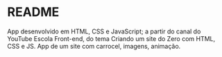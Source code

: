 # README
App desenvolvido em HTML, CSS e JavaScript; a partir do canal do YouTube Escola Front-end, do tema Criando um site do Zero com HTML, CSS e JS.
App de um site com carrocel, imagens, animação.
